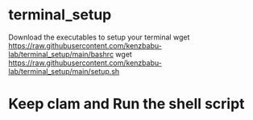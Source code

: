 # terminal_setup
Download the executables to setup your terminal
wget https://raw.githubusercontent.com/kenzbabu-lab/terminal_setup/main/bashrc
wget https://raw.githubusercontent.com/kenzbabu-lab/terminal_setup/main/setup.sh
<h1>Keep clam and Run the shell script</h1>
